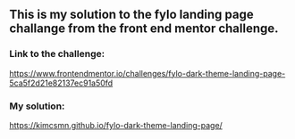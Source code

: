 ## This is my solution to the fylo landing page challange from the front end mentor challenge.

### Link to the challenge:
https://www.frontendmentor.io/challenges/fylo-dark-theme-landing-page-5ca5f2d21e82137ec91a50fd

### My solution:
https://kimcsmn.github.io/fylo-dark-theme-landing-page/
